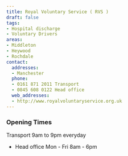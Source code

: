 ```yaml
---
title: Royal Voluntary Service ( RVS )
draft: false
tags:
- Hospital discharge
- Voluntary Drivers
areas:
- Middleton
- Heywood
- Rochdale
contact:
  addresses:
  - Manchester
  phone:
  - 0161 871 2011 Transport
  - 0845 608 0122 Head office
  web_addresses:
  - http://www.royalvoluntaryservice.org.uk
---
```


### Opening Times
Transport 9am to 9pm everyday

* Head office Mon - Fri 8am - 6pm


